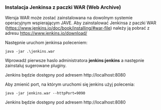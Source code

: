 ### Instalacja Jenkinsa z paczki WAR (Web Archive)

Wersja WAR może zostać zainstalowana na dowolnym systemie operacyjnym wspierającym JAVE. 
Aby zainstalować Jenkinsa z paczki WAR (https://www.jenkins.io/doc/book/installing/#war-file) należy ją pobrać z adresu  https://www.jenkins.io/download/


Następnie uruchom jenkinsa poleceniem:

``java -jar .\jenkins.war``

Wprowadź pierwsze haslo administratora <b>jenkins:jenkins</b> a następnie zainstaluj sugerowane pluginy.

Jenkins będzie dostępny pod adresem http://localhost:8080
     
Aby zmienić port, na którym uruchomi się jenkins użyj polecenia:

``java -jar jenkins.war --httpPort=9090``

Jenkins będzie dostępny pod adresem http://localhost:8080
